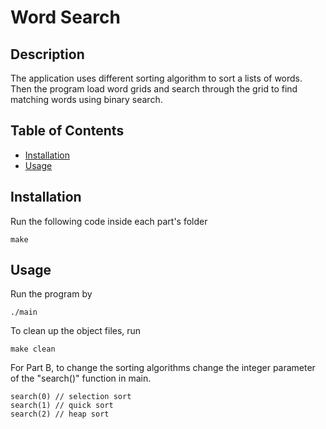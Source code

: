 # Word Search

## Description

The application uses different sorting algorithm to sort a lists of words. Then the program load word grids and search through the grid to find matching words using binary search.

## Table of Contents

- [Installation](#installation)
- [Usage](#usage)

## Installation

Run the following code inside each part's folder

```
make
```

## Usage

Run the program by

```
./main
```

To clean up the object files, run

```
make clean
```

For Part B, to change the sorting algorithms change the integer parameter of the "search()" function in main.

```
search(0) // selection sort
search(1) // quick sort
search(2) // heap sort
```
